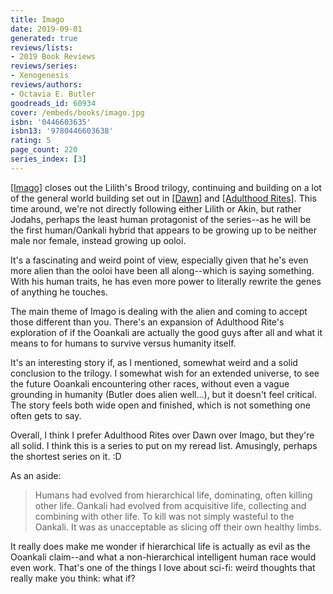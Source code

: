 ```yaml
---
title: Imago
date: 2019-09-01
generated: true
reviews/lists:
- 2019 Book Reviews
reviews/series:
- Xenogenesis
reviews/authors:
- Octavia E. Butler
goodreads_id: 60934
cover: /embeds/books/imago.jpg
isbn: '0446603635'
isbn13: '9780446603638'
rating: 5
page_count: 220
series_index: [3]
---
```

[[Imago]]() closes out the Lilith's Brood trilogy, continuing and building on a lot of the general world building set out in [[Dawn]]() and [[Adulthood Rites]](). This time around, we're not directly following either Lilith or Akin, but rather Jodahs, perhaps the least human protagonist of the series--as he will be the first human/Oankali hybrid that appears to be growing up to be neither male nor female, instead growing up ooloi.  

It's a fascinating and weird point of view, especially given that he's even more alien than the ooloi have been all along--which is saying something. With his human traits, he has even more power to literally rewrite the genes of anything he touches.  

<!--more-->

The main theme of Imago is dealing with the alien and coming to accept those different than you. There's an expansion of Adulthood Rite's exploration of if the Ooankali are actually the good guys after all and what it means to for humans to survive versus humanity itself.  

It's an interesting story if, as I mentioned, somewhat weird and a solid conclusion to the trilogy. I somewhat wish for an extended universe, to see the future Ooankali encountering other races, without even a vague grounding in humanity (Butler does alien well...), but it doesn't feel critical. The story feels both wide open and finished, which is not something one often gets to say.  

Overall, I think I prefer Adulthood Rites over Dawn over Imago, but they're all solid. I think this is a series to put on my reread list. Amusingly, perhaps the shortest series on it. :D  

As an aside:  

> Humans had evolved from hierarchical life, dominating, often killing other life. Oankali had evolved from acquisitive life, collecting and combining with other life. To kill was not simply wasteful to the Oankali. It was as unacceptable as slicing off their own healthy limbs.  

It really does make me wonder if hierarchical life is actually as evil as the Ooankali claim--and what a non-hierarchical intelligent human race would even work. That's one of the things I love about sci-fi: weird thoughts that really make you think: what if?